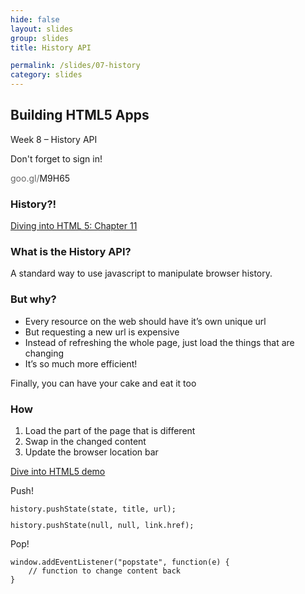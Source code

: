 ```yaml
---
hide: false
layout: slides
group: slides
title: History API

permalink: /slides/07-history
category: slides
---
```


<article class="dark">
  <h1>Building HTML5 Apps</h1>
  <p>Week 8 &ndash; History API</p>
</article>

<article>
  <section>
    <p class="em-txt c">Don't forget to sign in!</p>
    <p class="em-txt"><a href="http://goo.gl/M9H65" style="text-decoration: none; "><span style="font-weight: normal; color: #666">goo.gl/</span>M9H65</a></p>
  </section>
</article>

<article>
  <section>
    <h3>History?!</h3>
    <p class="em-txt"><a href="http://diveintohtml5.info/history.html">Diving into HTML 5: Chapter 11</a></p>
  </section>
</article>

<article>
  <section>
    <h3>What is the History API?</h3>
    <p class="em-txt">A standard way to use javascript to manipulate browser history.</p>
  </section>
</article>

<article>
  <section>
    <h3>But why?</h3>
    <ul>
      <li>Every resource on the web should have it&#146;s own unique url</li>
      <li>But requesting a new url is expensive</li>
      <li>Instead of refreshing the whole page, just load the things that are changing</li>
      <li>It&#146;s so much more efficient!</li>
    </ul>
    <p>Finally, you can have your cake and eat it too</p>
  </section>
</article>

<article>
  <section>
    <h3>How</h3>
    <ol>
      <li>Load the part of the page that is different</li>
      <li>Swap in the changed content</li>
      <li>Update the browser location bar</li>
    </ol>
  </section>
</article>

<article>
  <section>
    <p class="em-txt"><a href="http://diveintohtml5.info/examples/history/adagio.html">Dive into HTML5 demo</a></p>
  </section>
</article>

<article>
  <section>
    <p class="em-txt">Push!</p>
    <code><pre>history.pushState(state, title, url);</pre></code>
    <code><pre>history.pushState(null, null, link.href);</pre></code>
  </section>
</article>

<article>
  <section>
    <p class="em-txt">Pop!</p>
    <code><pre>window.addEventListener("popstate", function(e) {
    // function to change content back
}</pre></code>
  </section>
</article>